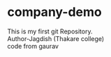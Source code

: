   # company-demo
This is my first git Repository.
</br>
Author-Jagdish (Thakare college) 
</br>
code from gaurav

